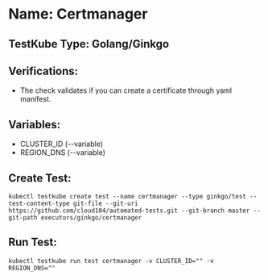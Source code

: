 # Name: Certmanager

## TestKube Type: Golang/Ginkgo

## Verifications:

- The check validates if you can create a certificate through yaml manifest.

## Variables:

- CLUSTER_ID (--variable)
- REGION_DNS (--variable)

## Create Test:

```
kubectl testkube create test --name certmanager --type ginkgo/test --test-content-type git-file --git-uri https://github.com/cloud104/automated-tests.git --git-branch master --git-path executors/ginkgo/certmanager
```

## Run Test:

```
kubectl testkube run test certmanager -v CLUSTER_ID="" -v REGION_DNS="" 
```
